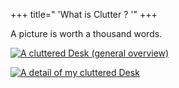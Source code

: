 +++
title=" 'What is Clutter ? '"
+++

A picture is worth a thousand words.






[![A cluttered Desk (general overview)](http://farm3.static.flickr.com/2364/2233867159_6d9f27c9f8_m.jpg)](http://www.flickr.com/photos/basiglio/2233867159/)

[![A detail of my cluttered Desk](http://farm3.static.flickr.com/2132/2234656080_a805448d2d_m.jpg)](http://www.flickr.com/photos/basiglio/2234656080/)



